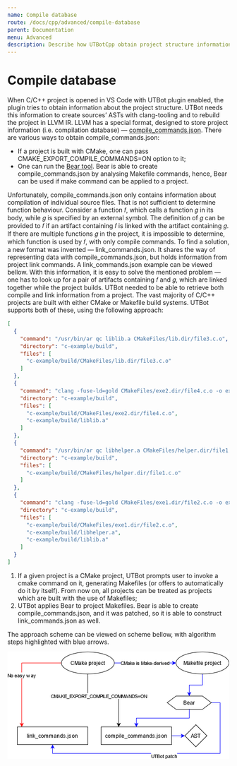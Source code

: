 ```yaml
---
name: Compile database
route: /docs/cpp/advanced/compile-database
parent: Documentation
menu: Advanced
description: Describe how UTBotCpp obtain project structure information
---
```


# Compile database

When C/C++ project is opened in VS Code with UTBot plugin enabled, the plugin tries to obtain information about the
project structure. UTBot needs this information to create sources’ ASTs with clang-tooling and to rebuild the project in
LLVM IR. LLVM has a special format, designed to store project information (i.e. compilation database) —
[compile_commands.json](https://clang.llvm.org/docs/LibTooling.html). There are various ways to obtain
compile_commands.json:

* If a project is built with CMake, one can pass CMAKE_EXPORT_COMPILE_COMMANDS=ON option to it;
* One can run the [Bear tool](https://github.com/rizsotto/Bear). Bear is able to create compile_commands.json by
  analysing Makefile commands, hence, Bear can be used if make command can be applied to a project.

Unfortunately, compile_commands.json only contains information about compilation of individual source files. That is not
sufficient to determine function behaviour. Consider a function 𝑓, which calls a function 𝑔 in its body, while 𝑔 is
specified by an external symbol. The definition of 𝑔 can be provided to 𝑓 if an artifact containing 𝑓 is linked with
the artifact containing 𝑔. If there are multiple functions 𝑔 in the project, it is impossible to determine, which
function is used by 𝑓, with only compile commands. To find a solution, a new format was invented — link_commands.json.
It shares the way of representing data with compile_commands.json, but holds information from project link commands. A
link_commands.json example can be viewed bellow. With this information, it is easy to solve the mentioned problem — one
has to look up for a pair of artifacts containing 𝑓 and 𝑔, which are linked together while the project builds. UTBot
needed to be able to retrieve both compile and link information from a project. The vast majority of C/C++ projects are
built with either CMake or Makefile build systems. UTBot supports both of these, using the following approach:

```json
[
  {
    "command": "/usr/bin/ar qc liblib.a CMakeFiles/lib.dir/file3.c.o",
    "directory": "c-example/build",
    "files": [
      "c-example/build/CMakeFiles/lib.dir/file3.c.o"
    ]
  },
  {
    "command": "clang -fuse-ld=gold CMakeFiles/exe2.dir/file4.c.o -o exe2  liblib.a",
    "directory": "c-example/build",
    "files": [
      "c-example/build/CMakeFiles/exe2.dir/file4.c.o",
      "c-example/build/liblib.a"
    ]
  },
  {
    "command": "/usr/bin/ar qc libhelper.a CMakeFiles/helper.dir/file1.c.o",
    "directory": "c-example/build",
    "files": [
      "c-example/build/CMakeFiles/helper.dir/file1.c.o"
    ]
  },
  {
    "command": "clang -fuse-ld=gold CMakeFiles/exe1.dir/file2.c.o -o exe1 libhelper.a liblib.a",
    "directory": "c-example/build",
    "files": [
      "c-example/build/CMakeFiles/exe1.dir/file2.c.o",
      "c-example/build/libhelper.a",
      "c-example/build/liblib.a"
    ]
  }
]
```

1. If a given project is a CMake project, UTBot prompts user to invoke a cmake command on it, generating Makefiles (or
   offers to automatically do it by itself). From now on, all projects can be treated as projects which are built with
   the use of Makefiles;
2. UTBot applies Bear to project Makefiles. Bear is able to create compile_commands.json, and it was patched, so it is
   able to construct link_commands.json as well.

The approach scheme can be viewed on scheme bellow, with algorithm steps highlighted with blue arrows.

![jsons](https://github.com/UnitTestBot/unittestbot.github.io/raw/source/resources/images/jsons.png)

